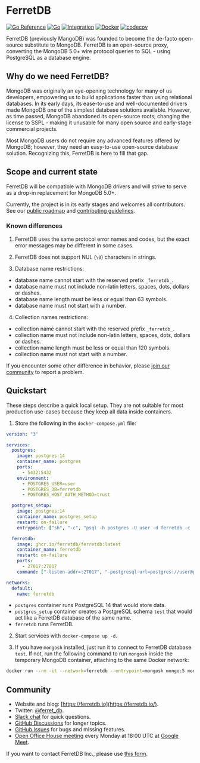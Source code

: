 # FerretDB

[![Go Reference](https://pkg.go.dev/badge/github.com/FerretDB/FerretDB/ferretdb.svg)](https://pkg.go.dev/github.com/FerretDB/FerretDB/ferretdb)
[![Go](https://github.com/FerretDB/FerretDB/actions/workflows/go.yml/badge.svg?branch=main)](https://github.com/FerretDB/FerretDB/actions/workflows/go.yml)
[![Integration](https://github.com/FerretDB/FerretDB/actions/workflows/integration.yml/badge.svg?branch=main)](https://github.com/FerretDB/FerretDB/actions/workflows/integration.yml)
[![Docker](https://github.com/FerretDB/FerretDB/actions/workflows/docker.yml/badge.svg?branch=main)](https://github.com/FerretDB/FerretDB/actions/workflows/docker.yml)
[![codecov](https://codecov.io/gh/FerretDB/FerretDB/branch/main/graph/badge.svg?token=JZ56XFT3DM)](https://codecov.io/gh/FerretDB/FerretDB)

FerretDB (previously MangoDB) was founded to become the de-facto open-source substitute to MongoDB.
FerretDB is an open-source proxy, converting the MongoDB 5.0+ wire protocol queries to SQL -
using PostgreSQL as a database engine.

## Why do we need FerretDB?

MongoDB was originally an eye-opening technology for many of us developers,
empowering us to build applications faster than using relational databases.
In its early days, its ease-to-use and well-documented drivers made MongoDB one of the simplest database solutions available.
However, as time passed, MongoDB abandoned its open-source roots;
changing the license to SSPL - making it unusable for many open source and early-stage commercial projects.

Most MongoDB users do not require any advanced features offered by MongoDB;
however, they need an easy-to-use open-source database solution.
Recognizing this, FerretDB is here to fill that gap.

## Scope and current state

FerretDB will be compatible with MongoDB drivers and will strive to serve as a drop-in replacement for MongoDB 5.0+.

Currently, the project is in its early stages and welcomes all contributors.
See our [public roadmap](https://github.com/orgs/FerretDB/projects/2/views/1)
and [contributing guidelines](CONTRIBUTING.md).

### Known differences

1. FerretDB uses the same protocol error names and codes, but the exact error messages may be different in some cases.

2. FerretDB does not support NUL (`\0`) characters in strings.

3. Database name restrictions:

* database name cannot start with the reserved prefix `_ferretdb_`.
* database name must not include non-latin letters, spaces, dots, dollars or dashes.
* database name length must be less or equal than 63 symbols.
* database name must not start with a number.

4. Collection names restrictions:

* collection name cannot start with the reserved prefix `_ferretdb_`.
* collection name must not include non-latin letters, spaces, dots, dollars or dashes.
* collection name length must be less or equal than 120 symbols.
* collection name must not start with a number.

If you encounter some other difference in behavior, please [join our community](#community) to report a problem.

## Quickstart

These steps describe a quick local setup.
They are not suitable for most production use-cases because they keep all data inside containers.

<!-- markdownlint-disable MD029 -->

1. Store the following in the `docker-compose.yml` file:

```yaml
version: "3"

services:
  postgres:
    image: postgres:14
    container_name: postgres
    ports:
      - 5432:5432
    environment:
      - POSTGRES_USER=user
      - POSTGRES_DB=ferretdb
      - POSTGRES_HOST_AUTH_METHOD=trust

  postgres_setup:
    image: postgres:14
    container_name: postgres_setup
    restart: on-failure
    entrypoint: ["sh", "-c", "psql -h postgres -U user -d ferretdb -c 'CREATE SCHEMA IF NOT EXISTS test'"]

  ferretdb:
    image: ghcr.io/ferretdb/ferretdb:latest
    container_name: ferretdb
    restart: on-failure
    ports:
      - 27017:27017
    command: ["-listen-addr=:27017", "-postgresql-url=postgres://user@postgres:5432/ferretdb"]

networks:
  default:
    name: ferretdb
```

* `postgres` container runs PostgreSQL 14 that would store data.
* `postgres_setup` container creates a PostgreSQL schema `test` that would act like a FerretDB database of the same name.
* `ferretdb` runs FerretDB.

2. Start services with `docker-compose up -d`.

3. If you have `mongosh` installed, just run it to connect to FerretDB database `test`.
If not, run the following command to run `mongosh` inside the temporary MongoDB container, attaching to the same Docker network:

```sh
docker run --rm -it --network=ferretdb --entrypoint=mongosh mongo:5 mongodb://ferretdb/
```

<!-- markdownlint-enable MD029 -->

## Community

* Website and blog: [https://ferretdb.io](https://ferretdb.io/).
* Twitter: [@ferret_db](https://twitter.com/ferret_db).
* [Slack chat](https://join.slack.com/t/ferretdb/shared_invite/zt-zqe9hj8g-ZcMG3~5Cs5u9uuOPnZB8~A) for quick questions.
* [GitHub Discussions](https://github.com/FerretDB/FerretDB/discussions) for longer topics.
* [GitHub Issues](https://github.com/FerretDB/FerretDB/issues) for bugs and missing features.
* [Open Office House meeting](https://calendar.google.com/event?action=TEMPLATE&tmeid=NjNkdTkyN3VoNW5zdHRiaHZybXFtb2l1OWtfMjAyMTEyMTNUMTgwMDAwWiBjX24zN3RxdW9yZWlsOWIwMm0wNzQwMDA3MjQ0QGc&tmsrc=c_n37tquoreil9b02m0740007244%40group.calendar.google.com&scp=ALL)
  every Monday at 18:00 UTC at [Google Meet](https://meet.google.com/mcb-arhw-qbq).

If you want to contact FerretDB Inc., please use [this form](https://www.ferretdb.io/contact/).
